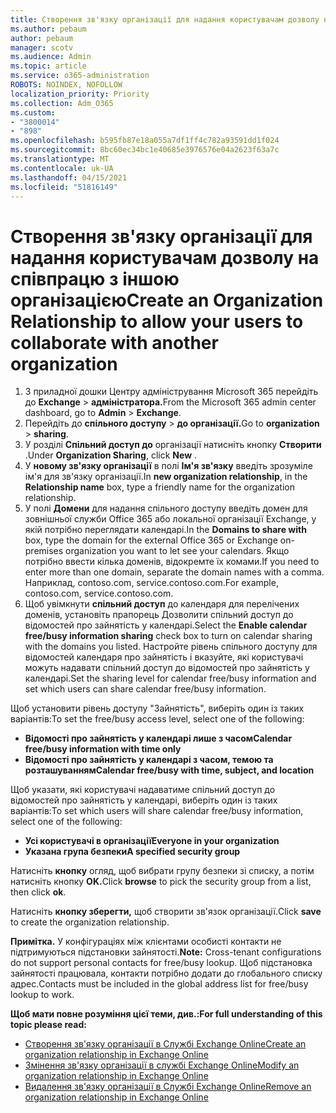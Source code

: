 ```yaml
---
title: Створення зв'язку організації для надання користувачам дозволу на співпрацю з іншою організацією
ms.author: pebaum
author: pebaum
manager: scotv
ms.audience: Admin
ms.topic: article
ms.service: o365-administration
ROBOTS: NOINDEX, NOFOLLOW
localization_priority: Priority
ms.collection: Adm_O365
ms.custom:
- "3800014"
- "898"
ms.openlocfilehash: b595fb87e18a055a7df1ff4c782a93591dd1f024
ms.sourcegitcommit: 8bc60ec34bc1e40685e3976576e04a2623f63a7c
ms.translationtype: MT
ms.contentlocale: uk-UA
ms.lasthandoff: 04/15/2021
ms.locfileid: "51816149"
---
```

# <a name="create-an-organization-relationship-to-allow-your-users-to-collaborate-with-another-organization"></a><span data-ttu-id="4a145-102">Створення зв'язку організації для надання користувачам дозволу на співпрацю з іншою організацією</span><span class="sxs-lookup"><span data-stu-id="4a145-102">Create an Organization Relationship to allow your users to collaborate with another organization</span></span>

1. <span data-ttu-id="4a145-103">З приладної дошки Центру адміністрування Microsoft 365 перейдіть до **Exchange**  >  **адміністратора.**</span><span class="sxs-lookup"><span data-stu-id="4a145-103">From the Microsoft 365 admin center dashboard, go to **Admin** > **Exchange**.</span></span>
2. <span data-ttu-id="4a145-104">Перейдіть до **спільного доступу**  >  **до організації.**</span><span class="sxs-lookup"><span data-stu-id="4a145-104">Go to **organization** > **sharing**.</span></span>
3. <span data-ttu-id="4a145-105">У розділі **Спільний доступ до** організації натисніть кнопку **Створити** .</span><span class="sxs-lookup"><span data-stu-id="4a145-105">Under **Organization Sharing**, click **New** .</span></span>
4. <span data-ttu-id="4a145-106">У **новому зв'язку організації** в полі **Ім'я зв'язку** введіть зрозуміле ім'я для зв'язку організації.</span><span class="sxs-lookup"><span data-stu-id="4a145-106">In **new organization relationship**, in the **Relationship name** box, type a friendly name for the organization relationship.</span></span>
5. <span data-ttu-id="4a145-107">У полі **Домени** для надання спільного доступу введіть домен для зовнішньої служби Office 365 або локальної організації Exchange, у якій потрібно переглядати календарі.</span><span class="sxs-lookup"><span data-stu-id="4a145-107">In the **Domains to share with** box, type the domain for the external Office 365 or Exchange on-premises organization you want to let see your calendars.</span></span> <span data-ttu-id="4a145-108">Якщо потрібно ввести кілька доменів, відокремте їх комами.</span><span class="sxs-lookup"><span data-stu-id="4a145-108">If you need to enter more than one domain, separate the domain names with a comma.</span></span> <span data-ttu-id="4a145-109">Наприклад, contoso.com, service.contoso.com.</span><span class="sxs-lookup"><span data-stu-id="4a145-109">For example, contoso.com, service.contoso.com.</span></span>
6. <span data-ttu-id="4a145-110">Щоб увімкнути **спільний доступ** до календаря для перелічених доменів, установіть прапорець Дозволити спільний доступ до відомостей про зайнятість у календарі.</span><span class="sxs-lookup"><span data-stu-id="4a145-110">Select the **Enable calendar free/busy information sharing** check box to turn on calendar sharing with the domains you listed.</span></span> <span data-ttu-id="4a145-111">Настройте рівень спільного доступу для відомостей календаря про зайнятість і вказуйте, які користувачі можуть надавати спільний доступ до відомостей про зайнятість у календарі.</span><span class="sxs-lookup"><span data-stu-id="4a145-111">Set the sharing level for calendar free/busy information and set which users can share calendar free/busy information.</span></span>  

<span data-ttu-id="4a145-112">Щоб установити рівень доступу "Зайнятість", виберіть один із таких варіантів:</span><span class="sxs-lookup"><span data-stu-id="4a145-112">To set the free/busy access level, select one of the following:</span></span>

- <span data-ttu-id="4a145-113">**Відомості про зайнятість у календарі лише з часом**</span><span class="sxs-lookup"><span data-stu-id="4a145-113">**Calendar free/busy information with time only**</span></span>
- <span data-ttu-id="4a145-114">**Відомості про зайнятість у календарі з часом, темою та розташуванням**</span><span class="sxs-lookup"><span data-stu-id="4a145-114">**Calendar free/busy with time, subject, and location**</span></span>  

 <span data-ttu-id="4a145-115">Щоб указати, які користувачі надаватиме спільний доступ до відомостей про зайнятість у календарі, виберіть один із таких варіантів:</span><span class="sxs-lookup"><span data-stu-id="4a145-115">To set which users will share calendar free/busy information, select one of the following:</span></span>

- <span data-ttu-id="4a145-116">**Усі користувачі в організації**</span><span class="sxs-lookup"><span data-stu-id="4a145-116">**Everyone in your organization**</span></span>
- <span data-ttu-id="4a145-117">**Указана група безпеки**</span><span class="sxs-lookup"><span data-stu-id="4a145-117">**A specified security group**</span></span>  

<span data-ttu-id="4a145-118">Натисніть **кнопку** огляд, щоб вибрати групу безпеки зі списку, а потім натисніть кнопку **OK.**</span><span class="sxs-lookup"><span data-stu-id="4a145-118">Click **browse** to pick the security group from a list, then click **ok**.</span></span>

<span data-ttu-id="4a145-119">Натисніть **кнопку зберегти,** щоб створити зв'язок організації.</span><span class="sxs-lookup"><span data-stu-id="4a145-119">Click **save** to create the organization relationship.</span></span>  

<span data-ttu-id="4a145-120">**Примітка.** У конфігураціях між клієнтами особисті контакти не підтримуються підстановки зайнятості.</span><span class="sxs-lookup"><span data-stu-id="4a145-120">**Note:** Cross-tenant configurations do not support personal contacts for free/busy lookup.</span></span> <span data-ttu-id="4a145-121">Щоб підстановка зайнятості працювала, контакти потрібно додати до глобального списку адрес.</span><span class="sxs-lookup"><span data-stu-id="4a145-121">Contacts must be included in the global address list for free/busy lookup to work.</span></span>

<span data-ttu-id="4a145-122">**Щоб мати повне розуміння цієї теми, див.:**</span><span class="sxs-lookup"><span data-stu-id="4a145-122">**For full understanding of this topic please read:**</span></span>

- [<span data-ttu-id="4a145-123">Створення зв'язку організації в Службі Exchange Online</span><span class="sxs-lookup"><span data-stu-id="4a145-123">Create an organization relationship in Exchange Online</span></span>](https://docs.microsoft.com/exchange/sharing/organization-relationships/create-an-organization-relationship)
- [<span data-ttu-id="4a145-124">Змінення зв'язку організації в службі Exchange Online</span><span class="sxs-lookup"><span data-stu-id="4a145-124">Modify an organization relationship in Exchange Online</span></span>](https://docs.microsoft.com/exchange/sharing/organization-relationships/modify-an-organization-relationship)
- [<span data-ttu-id="4a145-125">Видалення зв'язку організації в Службі Exchange Online</span><span class="sxs-lookup"><span data-stu-id="4a145-125">Remove an organization relationship in Exchange Online</span></span>](https://docs.microsoft.com/exchange/sharing/organization-relationships/remove-an-organization-relationship)
